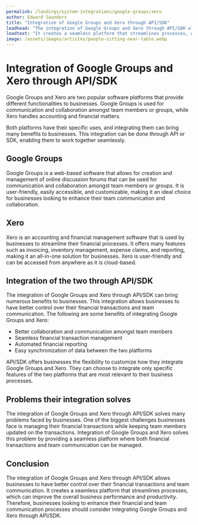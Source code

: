 ```yaml
---
permalink: /landings/system-integrations/google-groups/xero
author: Edward Saunders
title: "Integration of Google Groups and Xero through API/SDK"
leadhead: "The integration of Google Groups and Xero through API/SDK allows businesses to have better control over their financial transactions and team communication"
leadtext: "It creates a seamless platform that streamlines processes, which can improve the overall business performance and productivity. Therefore, businesses looking to enhance their financial and team communication processes should consider integrating Google Groups and Xero through API/SDK."
image: /assets/images/articles/people-sitting-near-table.webp
---
```

<div class="arttext"><h1>Integration of Google Groups and Xero through API/SDK</h1>

<p>Google Groups and Xero are two popular software platforms that provide different functionalities to businesses. Google Groups is used for communication and collaboration amongst team members or groups, while Xero handles accounting and financial matters. 

Both platforms have their specific uses, and integrating them can bring many benefits to businesses. This integration can be done through API or SDK, enabling them to work together seamlessly.</p>

<h2>Google Groups</h2>

<p>Google Groups is a web-based software that allows for creation and management of online discussion forums that can be used for communication and collaboration amongst team members or groups. It is user-friendly, easily accessible, and customizable, making it an ideal choice for businesses looking to enhance their team communication and collaboration.</p>

<h2>Xero</h2>

<p>Xero is an accounting and financial management software that is used by businesses to streamline their financial processes. It offers many features such as invoicing, inventory management, expense claims, and reporting, making it an all-in-one solution for businesses. Xero is user-friendly and can be accessed from anywhere as it is cloud-based.</p>

<h2>Integration of the two through API/SDK</h2>

<p>The integration of Google Groups and Xero through API/SDK can bring numerous benefits to businesses. This integration allows businesses to have better control over their financial transactions and team communication. The following are some benefits of integrating Google Groups and Xero:</p>

<ul>
<li>Better collaboration and communication amongst team members</li>
<li>Seamless financial transaction management</li>
<li>Automated financial reporting</li>
<li>Easy synchronization of data between the two platforms</li>
</ul>

<p>API/SDK offers businesses the flexibility to customize how they integrate Google Groups and Xero. They can choose to integrate only specific features of the two platforms that are most relevant to their business processes.</p>

<h2>Problems their integration solves</h2>

<p>The integration of Google Groups and Xero through API/SDK solves many problems faced by businesses. One of the biggest challenges businesses face is managing their financial transactions while keeping team members updated on the transactions. Integration of Google Groups and Xero solves this problem by providing a seamless platform where both financial transactions and team communication can be managed.</p>

<h2>Conclusion</h2>

<p>The integration of Google Groups and Xero through API/SDK allows businesses to have better control over their financial transactions and team communication. It creates a seamless platform that streamlines processes, which can improve the overall business performance and productivity. Therefore, businesses looking to enhance their financial and team communication processes should consider integrating Google Groups and Xero through API/SDK.</p>

</div>